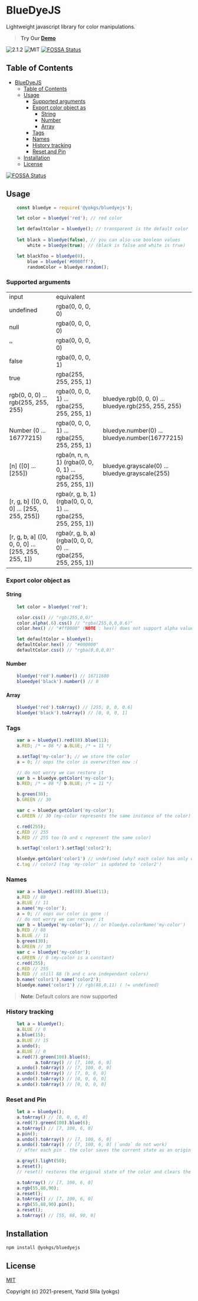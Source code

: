 # BlueDyeJS

Lightweight javascript library for color manipulations.

> **Try Our [Demo](https://bluedyejs.onrender.com/)**

![2.1.2](https://img.shields.io/github/package-json/v/yokgs/BlueDyeJS?color=%23118cff&style=for-the-badge)
![MIT](https://img.shields.io/github/license/yokgs/BlueDyeJS?color=%23007bff&style=for-the-badge)
[![FOSSA Status](https://app.fossa.com/api/projects/git%2Bgithub.com%2Fyokgs%2FBlueDyeJS.svg?type=shield)](https://app.fossa.com/projects/git%2Bgithub.com%2Fyokgs%2FBlueDyeJS?ref=badge_shield)

## Table of Contents

- [BlueDyeJS](#bluedyejs)
  - [Table of Contents](#table-of-contents)
  - [Usage](#usage)
    - [Supported arguments](#supported-arguments)
    - [Export color object as](#export-color-object-as)
      - [String](#string)
      - [Number](#number)
      - [Array](#array)
    - [Tags](#tags)
    - [Names](#names)
    - [History tracking](#history-tracking)
    - [Reset and Pin](#reset-and-pin)
  - [Installation](#installation)
  - [License](#license)


[![FOSSA Status](https://app.fossa.com/api/projects/git%2Bgithub.com%2Fyokgs%2FBlueDyeJS.svg?type=large)](https://app.fossa.com/projects/git%2Bgithub.com%2Fyokgs%2FBlueDyeJS?ref=badge_large)

## Usage

```javascript
    const bluedye = require('@yokgs/bluedyejs');

    let color = bluedye('red'); // red color

    let defaultColor = bluedye(); // transparent is the default color
    
    let black = bluedye(false), // you can also use boolean values 
        white = bluedye(true); // (black is false and white is true)

    let blackToo = bluedye(0),
        blue = bluedye('#0000ff'),
        randomColor = bluedye.random();
```

### Supported arguments

<table>
    <tr>
        <td>input</td>
        <td>equivalent</td>
    </tr>
    <tr>
        <td>undefined</td>
        <td>rgba(0, 0, 0, 0)</td>
    </tr>
    <tr>
        <td>null</td>
        <td>rgba(0, 0, 0, 0)</td>
    </tr>
    <tr>
        <td>''</td>
        <td>rgba(0, 0, 0, 0)</td>
    </tr>
    <tr>
        <td>false</td>
        <td>rgba(0, 0, 0, 1)</td>
    </tr>
    <tr>
        <td>true</td>
        <td>rgba(255, 255, 255, 1)</td>
    </tr>
    <tr>
        <td>rgb(0, 0, 0) ... rgb(255, 255, 255)</td>
        <td>rgba(0, 0, 0, 1) ... rgba(255, 255, 255, 1)</td>
         <td>bluedye.rgb(0, 0, 0) ... bluedye.rgb(255, 255, 255)</td>
    </tr>
    <tr>
        <td>Number (0 ... 16777215)</td>
        <td> rgba(0, 0, 0, 1) ... rgba(255, 255, 255, 1)</td>
        <td>bluedye.number(0) ...  bluedye.number(16777215)</td>
    </tr>
    <tr>
        <td>[n] ([0] ... [255])</td>
        <td> rgba(n, n, n, 1) (rgba(0, 0, 0, 1) ... rgba(255, 255, 255, 1))</td>
        <td>bluedye.grayscale(0) ... bluedye.grayscale(255)</td>
    </tr>
    <tr>
        <td>[r, g, b] ([0, 0, 0] ... [255, 255, 255])</td>
        <td> rgba(r, g, b, 1) (rgba(0, 0, 0, 1) ... rgba(255, 255, 255, 1))</td>
    </tr>
    <tr>
        <td>[r, g, b, a] ([0, 0, 0, 0] ... [255, 255, 255, 1])</td>
        <td> rgba(r, g, b, a) (rgba(0, 0, 0, 0) ... rgba(255, 255, 255, 1))</td>
    </tr>
</table>

### Export color object as

#### String

```javascript
    let color = bluedye('red');

    color.css() // "rgb(255,0,0)"
    color.alpha(.6).css() // "rgba(255,0,0,0.6)"
    color.hex() // "#ff0000" (NOTE : hex() does not support alpha values)

    let defaultColor = bluedye();
    defaultColor.hex() // "#000000"
    defaultColor.css() // "rgba(0,0,0,0)"
```

#### Number

```javascript
    bluedye('red').number() // 16711680
    blueedye('black').number() // 0
```

#### Array

```javascript
    bluedye('red').toArray() // [255, 0, 0, 0.6]
    bluedye('black').toArray() // [0, 0, 0, 1]
```

### Tags

```javascript
    var a = bluedye().red(88).blue(11);
    a.RED; /* = 88 */ a.BLUE; /* = 11 */

    a.setTag('my-color'); // we store the color
    a = 0; // oops the color is overwritten now :(

    // do not worry we can restore it
    var b = bluedye.getColor('my-color');
    b.RED; /* = 88 */ b.BLUE; /* = 11 */

    b.green(30);
    b.GREEN // 30

    var c = bluedye.getColor('my-color');
    c.GREEN // 30 (my-color represents the same instance of the color)

    c.red(255);
    c.RED // 255
    b.RED // 255 too (b and c represent the same color)

    b.setTag('color1').setTag('color2');

    bluedye.getColor('color1') // undefined (why? each color has only one tag name)
    c.tag // color2 (tag 'my-color' is updated to 'color2')
```

### Names

```javascript
    var a = bluedye().red(88).blue(11);
    a.RED // 88
    a.BLUE // 11
    a.name('my-color');
    a = 0; // oops our color is gone :(
    // do not worry we can recover it
    var b = bluedye('my-color'); // or bluedye.colorName('my-color')
    b.RED // 88 
    b.BLUE // 11
    b.green(30);
    b.GREEN // 30
    var c = bluedye('my-color');
    c.GREEN // 0 (my-color is a constant)
    c.red(255);
    c.RED // 255
    b.RED // still 88 (b and c are independant colors)
    b.name('color1').name('color2');
    bluedye.name('color1') // rgb(88,0,11) ( != undefined)
```

> **Note**: Default colors are now supported

### History tracking

```javascript
    let a = bluedye();
    a.BLUE // 0
    a.blue(15);
    a.BLUE // 15
    a.undo();
    a.BLUE // 0
    a.red(7).green(100).blue(6);
           a.toArray() // [7, 100, 6, 0]
    a.undo().toArray() // [7, 100, 0, 0]
    a.undo().toArray() // [7, 0, 0, 0]
    a.undo().toArray() // [0, 0, 0, 0]
    a.undo().toArray() // [0, 0, 0, 0]
```

### Reset and Pin

```javascript
    let a = bluedye();
    a.toArray() // [0, 0, 0, 0]
    a.red(7).green(100).blue(6);
    a.toArray() // [7, 100, 6, 0]
    a.pin(); 
    a.undo().toArray() // [7, 100, 6, 0]
    a.undo().toArray() // [7, 100, 6, 0] (`undo` do not work)
    // after each pin . the color saves the current state as an origin (initial state)

    a.gray().light(50);
    a.reset();
    // reset() restores the original state of the color and clears the changes' history 

    a.toArray() // [7, 100, 6, 0]
    a.rgb(55,88,90);
    a.reset();
    a.toArray() // [7, 100, 6, 0]
    a.rgb(55,88,90).pin();
    a.reset();
    a.toArray() // [55, 88, 90, 0]
```

## Installation

```sh
npm install @yokgs/bluedyejs
```

## License

[MIT](https://opensource.org/licenses/MIT)

Copyright (c) 2021-present, Yazid Slila (yokgs)